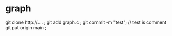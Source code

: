 # graph
 git clone http://.... ;
 git add graph.c ;
 git commit -m "test"; // test is comment 
 git put origin main  ;
 
  
